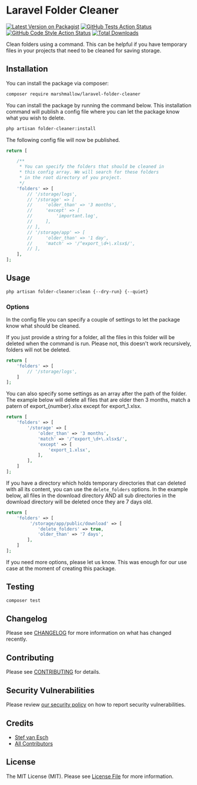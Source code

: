 # Laravel Folder Cleaner

[![Latest Version on Packagist](https://img.shields.io/packagist/v/marshmallow/laravel-folder-cleaner.svg?style=flat-square)](https://packagist.org/packages/marshmallow/laravel-folder-cleaner)
[![GitHub Tests Action Status](https://img.shields.io/github/workflow/status/marshmallow/laravel-folder-cleaner/run-tests?label=tests)](https://github.com/marshmallow/laravel-folder-cleaner/actions?query=workflow%3Arun-tests+branch%3Amain)
[![GitHub Code Style Action Status](https://img.shields.io/github/workflow/status/marshmallow/laravel-folder-cleaner/Check%20&%20fix%20styling?label=code%20style)](https://github.com/marshmallow/laravel-folder-cleaner/actions?query=workflow%3A"Check+%26+fix+styling"+branch%3Amain)
[![Total Downloads](https://img.shields.io/packagist/dt/marshmallow/laravel-folder-cleaner.svg?style=flat-square)](https://packagist.org/packages/marshmallow/laravel-folder-cleaner)

Clean folders using a command. This can be helpful if you have temporary files in your projects that need to be cleaned for saving storage.

## Installation

You can install the package via composer:

```bash
composer require marshmallow/laravel-folder-cleaner
```

You can install the package by running the command below. This installation command will publish a config file where you can let the package know what you wish to delete.

```bash
php artisan folder-cleaner:install
```

The following config file will now be published.

```php
return [

    /**
     * You can specify the folders that should be cleaned in
     * this config array. We will search for these folders
     * in the root directory of you project.
     */
    'folders' => [
        // '/storage/logs',
        // '/storage' => [
        //     'older_than' => '3 months',
        //     'except' => [
        //         'important.log',
        //     ],
        // ],
        // '/storage/app' => [
        //     'older_than' => '1 day',
        //     'match' => '/^export_\d+\.xlsx$/',
        // ],
    ],
];
```

## Usage

```bash
php artisan folder-cleaner:clean {--dry-run} {--quiet}
```

### Options

In the config file you can specify a couple of settings to let the package know what should be cleaned.

If you just provide a string for a folder, all the files in this folder will be deleted when the command is run. Please not, this doesn't work recursively, folders will not be deleted.

```php
return [
    'folders' => [
        // '/storage/logs',
    ]
];
```

You can also specify some settings as an array after the path of the folder. The example below will delete all files that are older then 3 months, match a patern of export\_{number}.xlsx except for export_1.xlsx.

```php
return [
    'folders' => [
        '/storage' => [
            'older_than' => '3 months',
            'match' => '/^export_\d+\.xlsx$/',
            'except' => [
                'export_1.xlsx',
            ],
        ],
    ]
];
```

If you have a directory which holds temporary directories that can deleted with all its content, you can use the `delete_folders` options. In the example below, all files in the download directory AND all sub directories in the download directory will be deleted once they are 7 days old.
```php
return [
    'folders' => [
         '/storage/app/public/download' => [
            'delete_folders' => true,
            'older_than' => '7 days',
        ],
    ]
];
```

If you need more options, please let us know. This was enough for our use case at the moment of creating this package.

## Testing

```bash
composer test
```

## Changelog

Please see [CHANGELOG](CHANGELOG.md) for more information on what has changed recently.

## Contributing

Please see [CONTRIBUTING](https://github.com/spatie/.github/blob/main/CONTRIBUTING.md) for details.

## Security Vulnerabilities

Please review [our security policy](../../security/policy) on how to report security vulnerabilities.

## Credits

-   [Stef van Esch](https://github.com/marshmallow-packages)
-   [All Contributors](../../contributors)

## License

The MIT License (MIT). Please see [License File](LICENSE.md) for more information.

